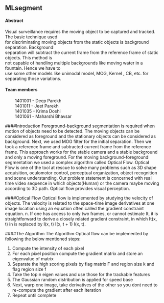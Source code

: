 ## MLsegment

#### Abstract

Visual surveillance requires the moving object to be captured and tracked. The basic technique used  
for discriminating moving objects from the static objects is background separation. Background  
separation will subtract the current frame from the reference frame of static objects. This method is  
not capable of handling multiple backgrounds like moving water in a fountain. Hence we have to  
use some other models like unimodal model, MOG, Kernel , CB, etc. for separating those variations.  

#### Team members
  &emsp;&emsp; 1401001 - Deep Parekh  
  &emsp;&emsp; 1401011 - Jeet Parekh   
  &emsp;&emsp; 1401035  - Krima Doshi  
  &emsp;&emsp; 1401061 - Maharshi Bhavsar  
 
####Introduction 
Foreground-background segmentation is required when
motion of objects need to be detected. The moving objects
can be considered as foreground and the stationary objects
can be considered as background.
Next, we used MOG filter for the initial separation. Then
we took a reference frame and subtracted current frame from
the reference frame. This approach works for the stable camera
and a stable background and only a moving foreground.
For the moving background-foreground segmentation we
used a complex algorithm called Optical Flow.
Optical Flow is one of the tool at rescue to solve many
problems such as 3D shape acquisition, oculomotor control,
perceptual organization, object recognition and scene
understanding. Our problem statement is concerned with real
time video sequence in which objects(Human) or the camera
maybe moving according to 3D path. Optical flow provides
visual perception.

####Optical Flow 
Optical flow is implemented by studying the velocity of
objects. The velocity is related to the space-time image
derivatives at one image location using an equation often called the gradient constraint equation. n. If one has access
to only two frames, or cannot estimate It, it is straightforward
to derive a closely related gradient constraint, in which It(x,
t) in is replaced by I(x, t) I(x, t + 1) I(x, t).

####The Algorithm 
The Algorithm
Optical flow can be implemented by following the below
mentioned steps:
1) Compute the intensity of each pixel
2) For each pixel position compute the gradient matrix
and store an eigenvalue of matrix
3) Separate the high scoring pixels by flag matrix F and
region size k and flag region size f
4) Take the top n eigen values and use those for the
trackable features
5) The Gaussian random distribution is applied for speed
base
6) Next, warp one image, take derivatives of the other so
you dont need to re-compute the gradient after each
iteration
7) Repeat until complete



